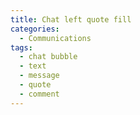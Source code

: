 ```yaml
---
title: Chat left quote fill
categories:
  - Communications
tags:
  - chat bubble
  - text
  - message
  - quote
  - comment
---
```

